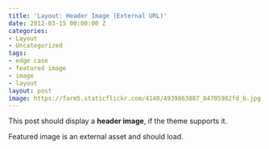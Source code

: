 ```yaml
---
title: 'Layout: Header Image (External URL)'
date: 2012-03-15 00:00:00 Z
categories:
- Layout
- Uncategorized
tags:
- edge case
- featured image
- image
- layout
layout: post
image: https://farm5.staticflickr.com/4140/4939863887_84705982fd_b.jpg
---
```


This post should display a **header image**, if the theme supports it.

Featured image is an external asset and should load.
